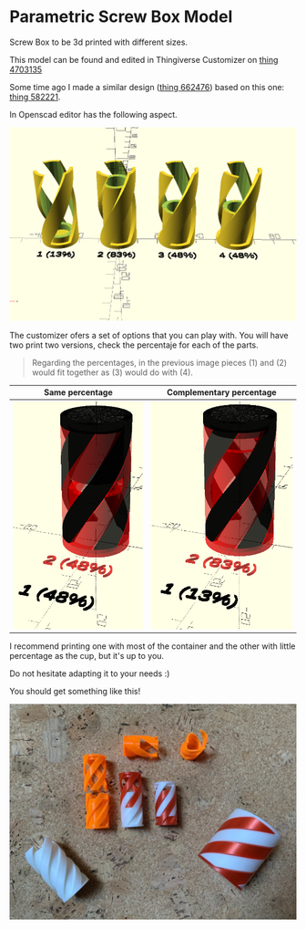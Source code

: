 # Parametric Screw Box Model

Screw Box to be 3d printed with different sizes.

This model can be found and edited in Thingiverse Customizer on [thing 4703135](https://www.thingiverse.com/thing:4703135)

Some time ago I made a similar design ([thing 662476](https://www.thingiverse.com/thing:662476)) based on this one: [thing 582221](https://www.thingiverse.com/thing:582221).

In Openscad editor has the following aspect.

<img src="./../media/3_screw_box_percentage.PNG" alt="View openscad" width=600;/>

The customizer ofers a set of options that you can play with. You will have two print two versions, check the percentaje for each of the parts.

> Regarding the percentages, in the previous image pieces (1) and (2) would fit together as (3) would do with (4).


 |          Same percentage                   |             Complementary percentage              |
 :--------------------------------:|:--------------------------------:|
<img src="./../media/3_screw_box_48-48.PNG" height=400;/> |  <img src="./../media/3_screw_box_13-83.PNG" height=400;/> |

I recommend printing one with most of the container and the other with little percentage as the cup, but it's up to you.

Do not hesitate adapting it to your needs :)

You should get something like this!

<img src="./../media/3_screw_box.jpg" alt="Printed versions" width=600;/>